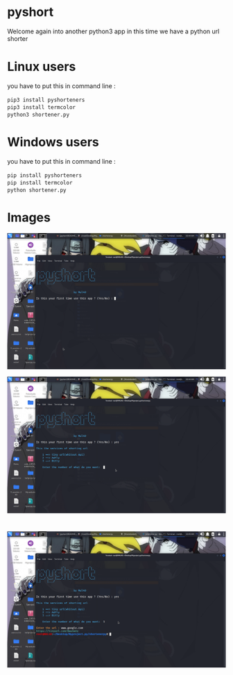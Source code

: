# pyshort 

Welcome again into another python3 app in this time we have a python url shorter

# Linux users

you have to put this in command line :<br />

`pip3 install pyshorteners`<br />
`pip3 install termcolor`<br />
`python3 shortener.py`<br />


# Windows users

you have to put this in command line :<br />

`pip install pyshorteners`<br />
`pip install termcolor`<br />
`python shortener.py`<br />

# Images
 ![alt text](https://github.com/ahmad-360/pyshort/blob/main/1.png?raw=true)
 
 ![alt text](https://github.com/ahmad-360/pyshort/blob/main/2.png?raw=true)

 ![alt text](https://github.com/ahmad-360/pyshort/blob/main/3.png?raw=true)
=
